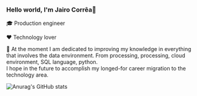 ### Hello world, I'm Jairo Corrêa👋

🎓 Production engineer

❤ Technology lover

🌱 At the moment I am dedicated to improving my knowledge in everything that involves the data environment. From processing, processing, cloud environment, SQL language, python.   
I hope in the future to accomplish my longed-for career migration to the technology area.


![Anurag's GitHub stats](https://github-readme-stats.vercel.app/api?username=jairocorrea22&show_icons=true)

